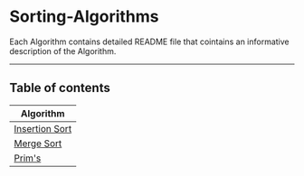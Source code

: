 # Sorting-Algorithms

Each Algorithm contains detailed README file that cointains an informative description of the Algorithm.

___
## Table of contents


| Algorithm                                                          | 
| -------                                                          |
| [Insertion Sort]()  | 
| [Merge Sort]()    |
| [Prim's]()    |
